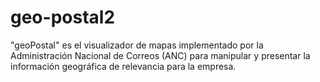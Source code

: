 # geo-postal2

"geoPostal" es el visualizador de mapas implementado por la Administración Nacional de Correos (ANC) para manipular y presentar la información geográfica de relevancia para la empresa.
